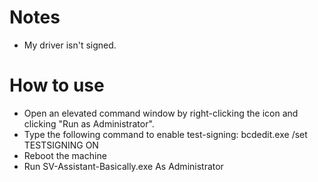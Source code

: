 # Notes
- My driver isn't signed. 
# How to use
- Open an elevated command window by right-clicking the icon and clicking "Run as Administrator". 
- Type the following command to enable test-signing:
    bcdedit.exe /set TESTSIGNING ON
- Reboot the machine
- Run SV-Assistant-Basically.exe As Administrator